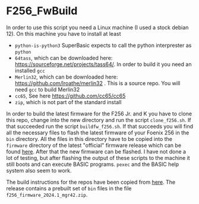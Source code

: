 # F256_FwBuild

In order to use this script you need a Linux machine (I used a stock debian 12). On this machine you have to 
install at least

- `python-is-python3` SuperBasic expects to call the python interprester as `python`
- `64tass`, which can be downloaded here: https://sourceforge.net/projects/tass64/. In order to build it you need an installed `gcc`
- `Merlin32`, which can be downloaded here: https://github.com/lroathe/merlin32 . This is a source repo. You will need `gcc` to build Merlin32
- `cc65`, See here https://github.com/cc65/cc65
- `zip`, which is not part of the standard install


In order to build the latest firmware for the F256 Jr. and K you have to clone this repo, change into the 
new directory and run the script `clone_f256.sh`. If that succeeded run the script `buildfw_f256.sh`. If
that succeeds you will find all the necessary files to flash the latest firmware of your Foenix 256 in 
the `bin` directory. All the files in this directory have to be copied into the `firmware` directory of
the latest "official" firmware release which can be found 
[here](https://github.com/FoenixRetro/f256-firmware/releases/download/release-2023.5/f256_firmware_2023.5.zip).
After that the new firmware can be flashed. I have not done a lot of testing, but after flashing the output of these scripts to
the machine it still boots and can execute BASIC programs. `pexec` and the BASIC help system also seem to work.

The build instructions for the repos have been copied from [here](https://github.com/FoenixRetro/f256-firmware/blob/main/.justfile). The
release contains a prebuilt set of `bin` files in the file ` f256_firmware_2024.1_mgr42.zip`.